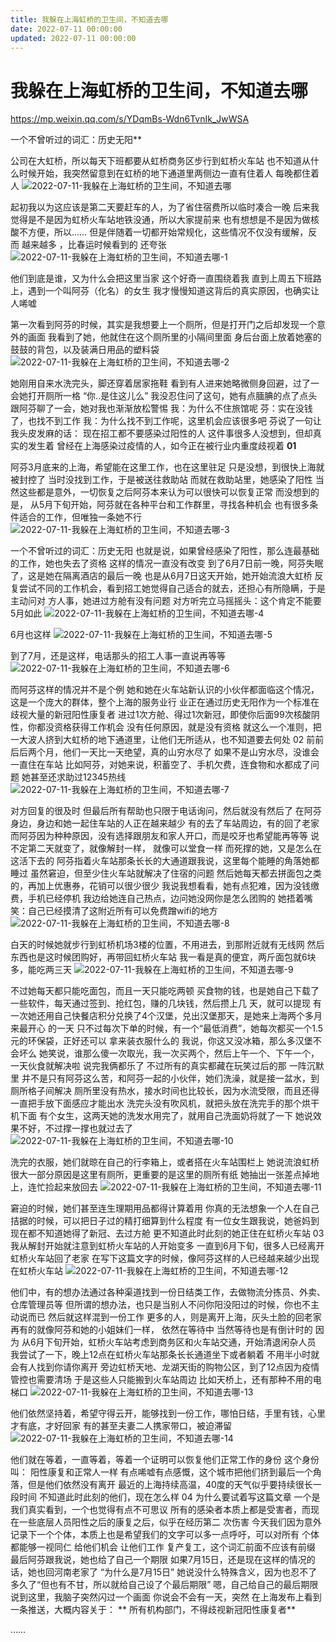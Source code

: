 ```yaml
---
title: 我躲在上海虹桥的卫生间，不知道去哪
date: 2022-07-11 00:00:00
updated: 2022-07-11 00:00:00
---
```


# 我躲在上海虹桥的卫生间，不知道去哪

https://mp.weixin.qq.com/s/YDqmBs-Wdn6TvnIk_JwWSA

一个不曾听过的词汇：历史无阳**

公司在大虹桥，所以每天下班都要从虹桥商务区步行到虹桥火车站
也不知道从什么时候开始，我突然留意到在虹桥的地下通道里两侧边一直有住着人
每晚都住着人
![2022-07-11-我躲在上海虹桥的卫生间，不知道去哪](assets/2022-07-11-我躲在上海虹桥的卫生间，不知道去哪.jpeg)

起初我以为这应该是第二天要赶车的人，为了省住宿费所以临时凑合一晚
后来我觉得是不是因为虹桥火车站地铁没通，所以大家提前来
也有想想是不是因为做核酸不方便，所以……
但是伴随着一切都开始常规化，这些情况不仅没有缓解，反而 越来越多 ，比春运时候看到的
还夸张
![2022-07-11-我躲在上海虹桥的卫生间，不知道去哪-1](assets/2022-07-11-我躲在上海虹桥的卫生间，不知道去哪-1.jpeg)

他们到底是谁，又为什么会把这里当家
这个好奇一直围绕着我
直到上周五下班路上，遇到一个叫阿芬（化名）的女生
我才慢慢知道这背后的真实原因，也确实让人唏嘘

第一次看到阿芬的时候，其实是我想要上一个厕所，但是打开门之后却发现一个意外的画面
我看到了她，他就住在这个厕所里的小隔间里面
身后台面上放着她塞的鼓鼓的背包，以及装满日用品的塑料袋
![2022-07-11-我躲在上海虹桥的卫生间，不知道去哪-2](assets/2022-07-11-我躲在上海虹桥的卫生间，不知道去哪-2.jpeg)

她刚用自来水洗完头，脚还穿着居家拖鞋
看到有人进来她略微侧身回避，过了一会她打开厕所一格
“你..是住这儿么”
我没忍住问了这句，她有点腼腆的点了点头
跟阿芬聊了一会，她对我也渐渐放松警惕
我：为什么不住旅馆呢
芬：实在没钱了，也找不到工作
我：为什么找不到工作呢，这里机会应该很多吧
芬说了一句让我头皮发麻的话： 现在招工都不要感染过阳性的人
这件事很多人没想到，但却真实的发生着
曾经在上海感染过疫情的人，如今正在被行业内重度歧视着
**01**

阿芬3月底来的上海，希望能在这里工作，也在这里驻足
只是没想，到很快上海就被封控了
当时没找到工作，于是被送往救助站
而就在救助站里，她感染了阳性
当然这些都是意外，一切恢复之后阿芬本来认为可以很快可以恢复正常
而没想到的是， 从5月下旬开始，阿芬就在各种平台和工作群里，寻找各种机会
也有很多条件适合的工作，但唯独一条她不行
![2022-07-11-我躲在上海虹桥的卫生间，不知道去哪-3](assets/2022-07-11-我躲在上海虹桥的卫生间，不知道去哪-3.jpeg)

一个不曾听过的词汇：历史无阳
也就是说，如果曾经感染了阳性，那么连最基础的工作，她也失去了资格
这样的情况一直没有改变
到了6月7日前一晚，阿芬失眠了，这是她在隔离酒店的最后一晚
也是从6月7日这天开始，她开始流浪大虹桥
反复尝试不同的工作机会，看到招工她觉得自己适合的就去，还担心有所隐瞒，于是主动问对
方人事，她进过方舱有没有问题
对方听完立马摇摇头：这个肯定不能要
5月如此
![2022-07-11-我躲在上海虹桥的卫生间，不知道去哪-4](assets/2022-07-11-我躲在上海虹桥的卫生间，不知道去哪-4.jpeg)

6月也这样
![2022-07-11-我躲在上海虹桥的卫生间，不知道去哪-5](assets/2022-07-11-我躲在上海虹桥的卫生间，不知道去哪-5.jpeg)

到了7月，还是这样，电话那头的招工人事一直说再等等
![2022-07-11-我躲在上海虹桥的卫生间，不知道去哪-6](assets/2022-07-11-我躲在上海虹桥的卫生间，不知道去哪-6.jpeg)

而阿芬这样的情况并不是个例
她和她在火车站新认识的小伙伴都面临这个情况，这是一个庞大的群体，整个上海的服务业行
业正在通过历史无阳作为一个标准在歧视大量的新冠阳性康复者
进过1次方舱、得过1次新冠，即使你后面99次核酸阴性，你都没资格获得工作机会
没有任何原因，就是没有资格
就这么一个准则，把一大波人挤到大虹桥的地下通道里，让他们无所适从，也不知道要去何处
02
前前后后两个月，他们一天比一天绝望，真的山穷水尽了
如果不是山穷水尽，没谁会一直住在车站
比如阿芬，对她来说，积蓄空了、手机欠费，连食物和水都成了问题
她甚至还求助过12345热线
![2022-07-11-我躲在上海虹桥的卫生间，不知道去哪-7](assets/2022-07-11-我躲在上海虹桥的卫生间，不知道去哪-7.jpeg)

对方回复的很及时
但最后所有帮助也只限于电话询问，然后就没有然后了
在阿芬身边，身边和她一起住车站的人正在越来越少
有的去了车站周边，有的回了老家
而阿芬因为种种原因，没有选择跟朋友和家人开口，而是咬牙也希望能再等等
说不定第二天就变了，就像解封一样， 就像可以堂食一样
而死撑的她，又是怎么在这活下去的
阿芬指着火车站那条长长的大通道跟我说，这里每个能睡的角落她都睡过
虽然窘迫，但至少住火车站就解决了住宿的问题
然后她每天都去拼面包之类的，再加上优惠券，花销可以很少很少
我说我想看看，她有点犯难，因为没钱缴 费，手机已经停机
我边给她连自己热点，边问她没网你是怎么团购的
她捂着嘴笑：自己已经摸清了这附近所有可以免费蹭wifi的地方
![2022-07-11-我躲在上海虹桥的卫生间，不知道去哪-8](assets/2022-07-11-我躲在上海虹桥的卫生间，不知道去哪-8.jpeg)

白天的时候她就步行到虹桥机场3楼的位置，不用进去，到那附近就有无线网
然后东西也是这时候团购好，再带回虹桥火车站
我一看是真的便宜，两斤面包就6块多，能吃两三天
![2022-07-11-我躲在上海虹桥的卫生间，不知道去哪-9](assets/2022-07-11-我躲在上海虹桥的卫生间，不知道去哪-9.jpeg)

不过她每天都只能吃面包，而且一天只能吃两顿
买食物的钱，也是她自己下载了一些软件，每天通过签到、抢红包，赚的几块钱，然后攒上几
天，就可以提现
有一次她还用自己快餐店积分兑换了4个汉堡，兑出汉堡那天，是她来上海两个多月来最开心
的一天
只不过每次下单的时候，有一个“最低消费”，她每次都买一个1.5元的环保袋，正好还可以
拿来装衣服什么的
我说，你这又没冰箱，那么多汉堡不会坏么
她笑说，谁那么傻一次取光，我一次买两个，然后上午一个、下午一个，一天伙食就解决啦
说完我俩都乐了
不过所有的真实都藏在玩笑过后的那 一阵沉默里
并不是只有阿芬这么苦，和阿芬一起的小伙伴，她们洗澡，就是接一盆水，到厕所格子间解决
厕所里没有热水，接水时间也比较长，因为水流受限，而且还得一直把手放下面感应才能出水
洗完头没有吹风机，就把头放在洗完手的那个烘干机下面
有个女生，这两天她的洗发水用完了，就用自己洗面奶将就了一下
她说效果不好，不过撑一撑也就过去了
![2022-07-11-我躲在上海虹桥的卫生间，不知道去哪-10](assets/2022-07-11-我躲在上海虹桥的卫生间，不知道去哪-10.jpeg)

洗完的衣服，她们就晾在自己的行李箱上，或者搭在火车站围栏上
她说流浪虹桥很大一部分原因是这里有厕所，更重要的是这里的厕所有纸
她抽出一张差点掉地上，连忙捡起来放回去
![2022-07-11-我躲在上海虹桥的卫生间，不知道去哪-11](assets/2022-07-11-我躲在上海虹桥的卫生间，不知道去哪-11.jpeg)

窘迫的时候，她们甚至连生理期用品都得计算着用
你真的无法想象一个人在自己拮据的时候，可以把日子过的精打细算到什么程度
有一位女生跟我说，她爸妈到现在都不知道她得了新冠、去过方舱
更不知道此时此刻的她正住在虹桥火车站
03
我从解封开始就注意到虹桥火车站的人开始变多
一直到6月下旬，很多人已经离开虹桥火车站回了老家
在写下这篇文字的时候，像阿芬这样的人已经越来越少出现在虹桥火车站
![2022-07-11-我躲在上海虹桥的卫生间，不知道去哪-12](assets/2022-07-11-我躲在上海虹桥的卫生间，不知道去哪-12.jpeg)

他们中，有的想办法通过各种渠道找到一份日结类工作，去做物流分拣员、外卖、仓库管理员等
但所谓的想办法，也只是当别人不问你阳没阳过的时候，你也不主动说而已
然后就这样混到一份工作
更多的人，则是离开上海，灰头土脸的回老家
再有的就像阿芬和她的小姐妹们一样， 依然在等待中
当然等待也是有倒计时的
因为 从6月下旬开始，虹桥火车站考虑到商务区和火车站交通，开始清退闲杂人员
我尝试了一下，晚上12点在虹桥火车站那条长长通道坐下或者躺着
不用半小时就会有人找到你请你离开
旁边虹桥天地、龙湖天街的购物公区，到了12点因为疫情管控也需要清场
于是这些人只能搬到火车站周边
比如天桥上，还有那种不用的电梯口
![2022-07-11-我躲在上海虹桥的卫生间，不知道去哪-13](assets/2022-07-11-我躲在上海虹桥的卫生间，不知道去哪-13.jpeg)

他们依然坚持着，希望守得云开，能够找到一份工作，哪怕日结，手里有钱，心里才有底，才好回家
有的甚至夫妻二人携家带口，被迫滞留
![2022-07-11-我躲在上海虹桥的卫生间，不知道去哪-14](assets/2022-07-11-我躲在上海虹桥的卫生间，不知道去哪-14.jpeg)

他们就在等着，一直等着，等着一个证明可以恢复他们正常工作的身份
这个身份叫： 阳性康复和正常人一样
有点唏嘘有点感慨，这个城市把他们挤到最后一个角落，但是他们依然没有离开
最近的上海持续高温，40度的天气似乎要持续很长一段时间
不知道此时此刻的他们，现在怎么样
04
为什么要试着写这篇文章
一个是我们真实看到，一个也觉得有点不可思议
所有的感染者本质上都是受害者，而现在一些底层人员阳性之后的康复之后，似乎在经历第二
次伤害
今天我们因为意外记录下一个个体，本质上也是希望我们的文字可以多一点呼吁，可以对所有
个体都能够一视同仁
给他们机会
让他们工作
复产复工，这个词汇前面不应该有前缀
最后阿芬跟我说，她也给了自己一个期限
如果7月15日，还是现在这样的情况的话，她也回河南老家了
“为什么是7月15日”
她说没什么特殊含义，因为也忍不了多久了“但也有不甘，所以就给自己设了个最后期限”
嗯，自己给自己的最后期限
说到这里，我脑子突然闪过一个画面
你说会不会有一天，突然 在上海发布上看到一条推送，大概内容关于：
** 所有机构部门，不得歧视新冠阳性康复者**

……
